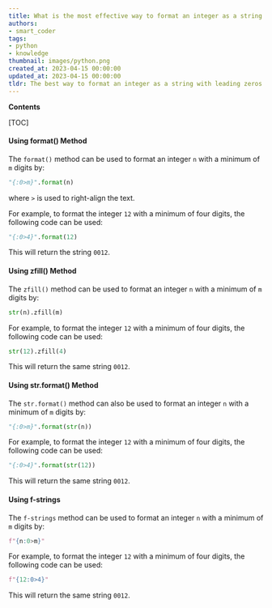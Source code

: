 ```yaml
---
title: What is the most effective way to format an integer as a string with leading zeros?
authors:
- smart_coder
tags:
- python
- knowledge
thumbnail: images/python.png
created_at: 2023-04-15 00:00:00
updated_at: 2023-04-15 00:00:00
tldr: The best way to format an integer as a string with leading zeros in Python is to use the format() method with the `0` flag.
---
```


**Contents**

[TOC]

#### Using format() Method
The `format()` method can be used to format an integer `n` with a minimum of `m` digits by:
```python
"{:0>m}".format(n)
```
where `>` is used to right-align the text.

For example, to format the integer `12` with a minimum of four digits, the following code can be used:
```python
"{:0>4}".format(12)
```
This will return the string `0012`.

#### Using zfill() Method
The `zfill()` method can be used to format an integer `n` with a minimum of `m` digits by:
```python
str(n).zfill(m)
```
For example, to format the integer `12` with a minimum of four digits, the following code can be used:
```python
str(12).zfill(4)
```
This will return the same string `0012`.

#### Using str.format() Method
The `str.format()` method can also be used to format an integer `n` with a minimum of `m` digits by:
```python
"{:0>m}".format(str(n))
```
For example, to format the integer `12` with a minimum of four digits, the following code can be used:
```python
"{:0>4}".format(str(12))
```
This will return the same string `0012`.

#### Using f-strings
The `f-strings` method can be used to format an integer `n` with a minimum of `m` digits by:
```python
f"{n:0>m}"
```
For example, to format the integer `12` with a minimum of four digits, the following code can be used:
```python
f"{12:0>4}"
```
This will return the same string `0012`.
